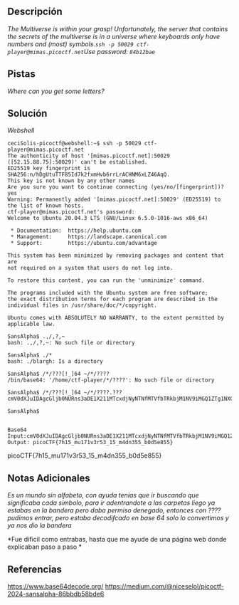 
## Descripción

*The Multiverse is within your grasp! Unfortunately, the server that contains the secrets of the multiverse is in a universe where keyboards only have numbers and (most) symbols.`ssh -p 50029 ctf-player@mimas.picoctf.net`Use password: `84b12bae`*
## Pistas

*Where can you get some letters?*
## Solución

*Webshell*
```
ceciSolis-picoctf@webshell:~$ ssh -p 50029 ctf-player@mimas.picoctf.net
The authenticity of host '[mimas.picoctf.net]:50029 ([52.15.88.75]:50029)' can't be established.
ED25519 key fingerprint is SHA256:n/hDgUtuTTF85Id7k2fxmHvb6rrLrACHNM6xLZ46AqQ.
This key is not known by any other names
Are you sure you want to continue connecting (yes/no/[fingerprint])? yes
Warning: Permanently added '[mimas.picoctf.net]:50029' (ED25519) to the list of known hosts.
ctf-player@mimas.picoctf.net's password: 
Welcome to Ubuntu 20.04.3 LTS (GNU/Linux 6.5.0-1016-aws x86_64)

 * Documentation:  https://help.ubuntu.com
 * Management:     https://landscape.canonical.com
 * Support:        https://ubuntu.com/advantage

This system has been minimized by removing packages and content that are
not required on a system that users do not log into.

To restore this content, you can run the 'unminimize' command.

The programs included with the Ubuntu system are free software;
the exact distribution terms for each program are described in the
individual files in /usr/share/doc/*/copyright.

Ubuntu comes with ABSOLUTELY NO WARRANTY, to the extent permitted by
applicable law.

SansAlpha$ .,/,?,~
bash: .,/,?,~: No such file or directory

SansAlpha$ ./*
bash: ./blargh: Is a directory

SansAlpha$ /*/???[!_]64 ~/*/????
/bin/base64: '/home/ctf-player/*/????': No such file or directory

SansAlpha$ /*/???[!_]64 ~/*/????.???
cmV0dXJuIDAgcGljb0NURns3aDE1X211MTcxdjNyNTNfMTVfbTRkbjM1NV9iMGQ1ZTg1NX0=

SansAlpha$  


Base64
Input:cmV0dXJuIDAgcGljb0NURns3aDE1X211MTcxdjNyNTNfMTVfbTRkbjM1NV9iMGQ1ZTg1NX0=
Output: picoCTF{7h15_mu171v3r53_15_m4dn355_b0d5e855}

```
picoCTF{7h15_mu171v3r53_15_m4dn355_b0d5e855}
## Notas Adicionales 

*Es un mundo sin alfabeto, con ayuda tenias que ir buscando que significaba cada simbolo, para ir adentrandote a las carpetas liego ya estabas en la bandera pero daba permiso denegado, entonces con ???? pudimos entrar, pero estaba decodifcado en base 64 solo lo convertimos y ya nos dio la bandera*

*Fue dificil como entrabas, hasta que me ayude de una página web donde explicaban paso a paso *
## Referencias 

https://www.base64decode.org/
https://medium.com/@niceselol/picoctf-2024-sansalpha-86bbdb58bde6